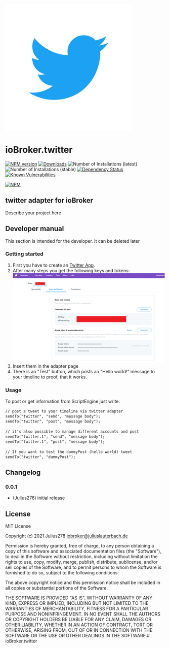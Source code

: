 ![Logo](admin/twitter.png)
# ioBroker.twitter

[![NPM version](http://img.shields.io/npm/v/iobroker.twitter.svg)](https://www.npmjs.com/package/iobroker.twitter)
[![Downloads](https://img.shields.io/npm/dm/iobroker.twitter.svg)](https://www.npmjs.com/package/iobroker.twitter)
![Number of Installations (latest)](http://iobroker.live/badges/twitter-installed.svg)
![Number of Installations (stable)](http://iobroker.live/badges/twitter-stable.svg)
[![Dependency Status](https://img.shields.io/david/Julius278/iobroker.twitter.svg)](https://david-dm.org/Julius278/iobroker.twitter)
[![Known Vulnerabilities](https://snyk.io/test/github/Julius278/ioBroker.twitter/badge.svg)](https://snyk.io/test/github/Julius278/ioBroker.twitter)

[![NPM](https://nodei.co/npm/iobroker.twitter.png?downloads=true)](https://nodei.co/npm/iobroker.twitter/)

## twitter adapter for ioBroker

Describe your project here

## Developer manual
This section is intended for the developer. It can be deleted later

### Getting started
1. First you have to create an [Twitter App](https://developer.twitter.com/en/apps/create).
2. After many steps you get the following keys and tokens:
![Keys and Tokens](img/Keys_and_Tokens.png)
3. Insert them in the adapter page
4. There is an "Test" button, which posts an "Hello world!" message to your timeline to proof, that it works.

### Usage
To post or get information from ScriptEngine just write: 

```
// post a tweet to your timeline via twitter adapter
sendTo("twitter", "send", "message body");
sendTo("twitter", "post", "message body");

// it's also possible to manage different accounts and post
sendTo("twitter.1", "send", "message body");
sendTo("twitter.1", "post", "message body");

// If you want to test the dummyPost (hello world) tweet
sendTo("twitter", "dummyPost");
```

## Changelog

### 0.0.1
* (Julius278) initial release

## License
MIT License

Copyright (c) 2021 Julius278 <iobroker@juliuslauterbach.de>

Permission is hereby granted, free of charge, to any person obtaining a copy
of this software and associated documentation files (the "Software"), to deal
in the Software without restriction, including without limitation the rights
to use, copy, modify, merge, publish, distribute, sublicense, and/or sell
copies of the Software, and to permit persons to whom the Software is
furnished to do so, subject to the following conditions:

The above copyright notice and this permission notice shall be included in all
copies or substantial portions of the Software.

THE SOFTWARE IS PROVIDED "AS IS", WITHOUT WARRANTY OF ANY KIND, EXPRESS OR
IMPLIED, INCLUDING BUT NOT LIMITED TO THE WARRANTIES OF MERCHANTABILITY,
FITNESS FOR A PARTICULAR PURPOSE AND NONINFRINGEMENT. IN NO EVENT SHALL THE
AUTHORS OR COPYRIGHT HOLDERS BE LIABLE FOR ANY CLAIM, DAMAGES OR OTHER
LIABILITY, WHETHER IN AN ACTION OF CONTRACT, TORT OR OTHERWISE, ARISING FROM,
OUT OF OR IN CONNECTION WITH THE SOFTWARE OR THE USE OR OTHER DEALINGS IN THE
SOFTWARE.# ioBroker.twitter
